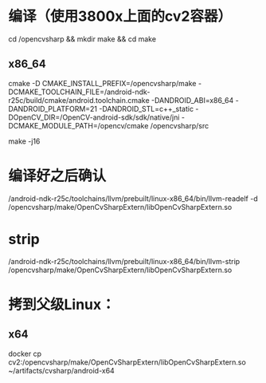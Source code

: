 # 编译（使用3800x上面的cv2容器）
cd /opencvsharp && mkdir make && cd make

## x86_64
cmake -D CMAKE_INSTALL_PREFIX=/opencvsharp/make   -DCMAKE_TOOLCHAIN_FILE=/android-ndk-r25c/build/cmake/android.toolchain.cmake   -DANDROID_ABI=x86_64   -DANDROID_PLATFORM=21   -DANDROID_STL=c++_static   -DOpenCV_DIR=/OpenCV-android-sdk/sdk/native/jni   -DCMAKE_MODULE_PATH=/opencv/cmake   /opencvsharp/src

make -j16

# 编译好之后确认
/android-ndk-r25c/toolchains/llvm/prebuilt/linux-x86_64/bin/llvm-readelf -d /opencvsharp/make/OpenCvSharpExtern/libOpenCvSharpExtern.so

# strip
/android-ndk-r25c/toolchains/llvm/prebuilt/linux-x86_64/bin/llvm-strip /opencvsharp/make/OpenCvSharpExtern/libOpenCvSharpExtern.so

# 拷到父级Linux：
## x64
docker cp cv2:/opencvsharp/make/OpenCvSharpExtern/libOpenCvSharpExtern.so ~/artifacts/cvsharp/android-x64
